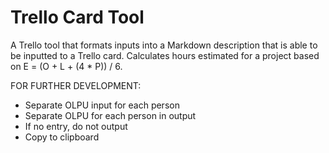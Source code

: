 # Trello Card Tool
A Trello tool that formats inputs into a Markdown description that is able to be inputted to a Trello card. Calculates hours estimated for a project based on E = (O + L + (4 * P)) / 6.

FOR FURTHER DEVELOPMENT:
- Separate OLPU input for each person
- Separate OLPU for each person in output
- If no entry, do not output
- Copy to clipboard 
